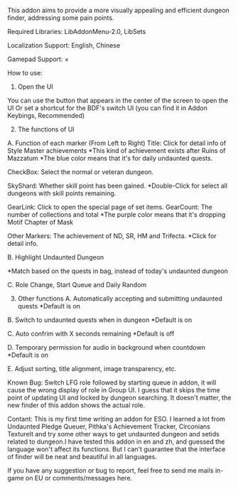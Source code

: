 This addon aims to provide a more visually appealing and efficient dungeon finder, addressing some pain points.

Required Libraries: LibAddonMenu-2.0, LibSets

Localization Support: English, Chinese

Gamepad Support: ×


How to use:

1) Open the UI

You can use the button that appears in the center of the screen to open the UI
Or set a shortcut for the BDF's switch UI (you can find it in Addon Keybings, Recommended)



2) The functions of UI



A. Function of each marker (From Left to Right)
Title: Click for detail info of Style Master achievements
*This kind of achievement exists after Ruins of Mazzatum
*The blue color means that it's for daily undaunted quests.

CheckBox: Select the normal or veteran dungeon.

SkyShard: Whether skill point has been gained.
*Double-Click for select all dungeons with skill points remaining.

GearLink: Click to open the special page of set items.
GearCount: The number of collections and total
*The purple color means that it's dropping Motif Chapter of Mask

Other Markers: The achievement of ND, SR, HM and Trifecta.
*Click for detail info.

B. Highlight Undaunted Dungeon

*Match based on the quests in bag, instead of today's undaunted dungeon

C. Role Change, Start Queue and Daily Random



3) Other functions
A. Automatically accepting and submitting undaunted quests
*Default is on

B. Switch to undaunted quests when in dungeon
*Default is on

C. Auto confrim with X seconds remaining
*Default is off

D. Temporary permission for audio in background when countdown
*Default is on

E. Adjust sorting, title alignment, image transparency, etc.



Known Bug:
Switch LFG role followed by starting queue in addon, it will cause the wrong display of role in Group UI.
I guess that it skips the time point of updating UI and locked by dungeon searching.
It doesn't matter, the new finder of this addon shows the actual role.


Contant:
This is my first time writing an addon for ESO. I learned a lot from Undaunted Pledge Queuer, Pithka's Achievement Tracker, Circonians TextureIt and try some other ways to get undaunted dungeon and setids related to dungeon.I have tested this addon in en and zh, and guessed the language won't affect its functions. But I can't guarantee that the interface of finder will be neat and beautiful in all languages.


If you have any suggestion or bug to report, feel free to send me mails in-game on EU or comments/messages here.

